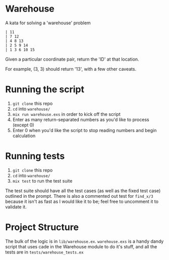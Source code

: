 # Warehouse

A kata for solving a 'warehouse' problem

```
| 11
| 7 12
| 4 8 13
| 2 5 9 14
| 1 3 6 10 15
```

Given a particular coordinate pair, return the 'ID' at that location.

For example, (3, 3) should return '13', with a few other caveats.

# Running the script

1. `git clone` this repo
2. `cd` into `warehouse/`
3. `mix run warehouse.exs` in order to kick off the script
4. Enter as many return-separated numbers as you'd like to process (except 0)
5. Enter 0 when you'd like the script to stop reading numbers and begin calculation

# Running tests

1. `git clone` this repo
2. `cd` into `warehouse/`
3. `mix test` to run the test suite

The test suite should have all the test cases (as well as the fixed test case) outlined in the prompt. There is also a commented out test for `find_x/3` because it isn't as fast as I would like it to be; feel free to uncomment it to validate it.

# Project Structure

The bulk of the logic is in `lib/warehouse.ex`. `warehouse.exs` is a handy dandy script that uses cade in the Warehouse module to do it's stuff, and all the tests are in `tests/warehouse_tests.ex`
